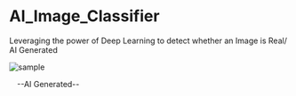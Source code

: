 # AI_Image_Classifier
Leveraging the power of Deep Learning to detect whether an Image is Real/ AI Generated

![sample](https://github.com/hardikp18/AI_Image_Classifier/assets/119840673/c4f8967e-4453-402e-b33d-7d2526082799)
<br>
<p>&emsp;--AI Generated--</p>


